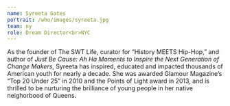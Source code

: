 ```yaml
---
name: Syreeta Gates
portrait: /who/images/syreeta.jpg
team: ny
role: Dream Director<br>NYC
---
```

As the founder of The SWT Life, curator for “History MEETS Hip-Hop,” and author of <i>Just Be Cause: Ah Ha Moments to Inspire the Next Generation of Change Makers</i>, Syreeta has inspired, educated and impacted thousands of American youth for nearly a decade. She was awarded Glamour Magazine’s “Top 20 Under 25” in 2010 and the Points of Light award in 2013, and is thrilled to be nurturing the brilliance of young people in her native neighorbood of Queens.